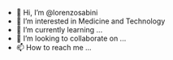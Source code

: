- 👋 Hi, I’m @lorenzosabini
- 👀 I’m interested in Medicine and Technology
- 🌱 I’m currently learning ...
- 💞️ I’m looking to collaborate on ...
- 📫 How to reach me ...

<!---
lorenzosabini/lorenzosabini is a ✨ special ✨ repository because its `README.md` (this file) appears on your GitHub profile.
You can click the Preview link to take a look at your changes.
--->
